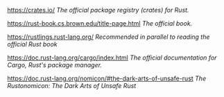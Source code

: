 https://crates.io/ *The official package registry (crates) for Rust.*

https://rust-book.cs.brown.edu/title-page.html *The official book.*

https://rustlings.rust-lang.org/ *Recommended in parallel to reading the official Rust book*

https://doc.rust-lang.org/cargo/index.html *The official documentation for Cargo, Rust's package manager.*

https://doc.rust-lang.org/nomicon/#the-dark-arts-of-unsafe-rust *The Rustonomicon: The Dark Arts of Unsafe Rust*
